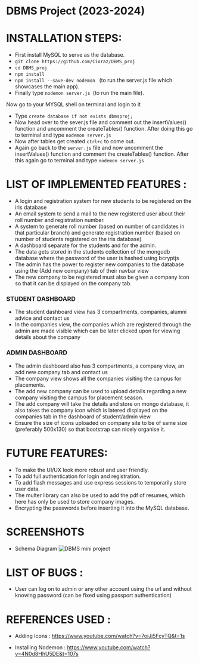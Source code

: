 # DBMS Project (2023-2024)

<h1> INSTALLATION STEPS:</h1>

- First install MySQL to serve as the database.
- ```git clone https://github.com/Cioraz/DBMS_proj```
- ```cd DBMS_proj```
- ```npm install```
- ```npm install --save-dev nodemon ``` (to run the server.js file which showcases the main app).
- Finally type ```nodemon server.js ```(to run the main file).
  
Now go to your MYSQL shell on terminal and login to it
- Type ``` create database if not exists dbmsproj; ```
- Now head over to the sever.js file and comment out the insertValues() function and uncomment the createTables() function. After doing this go to terminal and type ```nodemon server.js```
- Now after tables get created ```ctrl+c``` to come out.
- Again go back to the ```server.js``` file and now uncomment the insertValues() function and comment the createTables() function. After this again go to terminal and type ```nodemon server.js```

# LIST OF IMPLEMENTED FEATURES :
- A login and registration system for new students to be registered on the iris database
- An email system to send a mail to the new registered user about their roll number and registration number.
- A system to generate roll number (based on number of candidates in that particular branch) and generate registration number (based on number of students registered on the iris database)
- A dashboard separate for the students and for the admin.
- The data gets stored in the students collection of the mongodb database where the password of the user is hashed using bcryptjs
- The admin has the power to register new companies to the database using the (Add new company) tab of their navbar view
- The new company to be registered must also be given a company icon so that it can be displayed on the company tab.

### STUDENT DASHBOARD
- The student dashboard view has 3 compartments, companies, alumni advice and contact us
- In the companies view, the companies which are registered through the admin are made visible which can be later clicked upon for viewing details about the company

### ADMIN DASHBOARD
- The admin dashboard also has 3 compartments, a company view, an add new company tab and contact us
- The company view shows all the companies visiting the campus for placements.
- The add new company can be used to upload details regarding a new company visiting the campus for placement season.
- The add company will take the details and store on mongo database, it also takes the company icon which is latered displayed on the companies tab in the dashboard of student/admin view
- Ensure the size of icons uploaded on company site to be of same size (preferably 500x130) so that bootstrap can nicely organise it.

# FUTURE FEATURES:

- To make the UI/UX look more robust and user friendly.
- To add full authentication for login and registration.
- To add flash messages and use express sessions to temporarily store user data.
- The multer library can also be used to add the pdf of resumes, which here has only be used to store company images.
- Encrypting the passwords before inserting it into the MySQL database.

# SCREENSHOTS
- Schema Diagram
![DBMS mini project](https://github.com/Cioraz/DBMS_proj/assets/76161837/aa38943e-4475-40f5-aa79-5a2cb351dc23)

# LIST OF BUGS :
- User can log on to admin or any other account using the url and without knowing password (can be fixed using passport authentication)

# REFERENCES USED : 
- Adding Icons : https://www.youtube.com/watch?v=7oiJj5FcyTQ&t=1s</p>
- Installing Nodemon : https://www.youtube.com/watch?v=4N0d8HhU5DE&t=107s</p>
